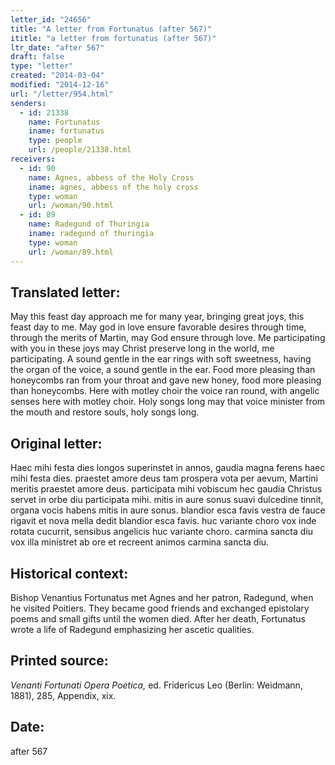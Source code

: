 ```yaml
---
letter_id: "24656"
title: "A letter from Fortunatus (after 567)"
ititle: "a letter from fortunatus (after 567)"
ltr_date: "after 567"
draft: false
type: "letter"
created: "2014-03-04"
modified: "2014-12-16"
url: "/letter/954.html"
senders:
  - id: 21338
    name: Fortunatus
    iname: fortunatus
    type: people
    url: /people/21338.html
receivers:
  - id: 90
    name: Agnes, abbess of the Holy Cross
    iname: agnes, abbess of the holy cross
    type: woman
    url: /woman/90.html
  - id: 89
    name: Radegund of Thuringia
    iname: radegund of thuringia
    type: woman
    url: /woman/89.html
---
```

<h2> Translated letter:</h2>May this feast day approach me for many year,
bringing great joys, this feast day to me.
May god in love ensure favorable desires through time,
through the merits of Martin, may God ensure through love.
Me participating with you in these joys may Christ
preserve long in the world, me participating.
A sound gentle in the ear rings with soft sweetness,
having the organ of the voice, a sound gentle in the ear.
Food more pleasing than honeycombs ran from your throat
and gave new honey, food more pleasing than honeycombs.
Here with motley choir the voice ran round,
with angelic senses here with motley choir.
Holy songs long may that voice minister from the mouth
and restore souls, holy songs long.
<h2 class="mt-4"> Original letter:</h2>Haec mihi festa dies longos superinstet in annos,
gaudia magna ferens haec mihi festa dies.
praestet amore deus tam prospera vota per aevum,
Martini meritis praestet amore deus.
participata mihi vobiscum hec gaudia Christus
servet in orbe diu participata mihi.
mitis in aure sonus suavi dulcedine tinnit,
organa vocis habens mitis in aure sonus.
blandior esca favis vestra de fauce rigavit
et nova mella dedit blandior esca favis.
huc variante choro vox inde rotata cucurrit,
sensibus angelicis huc variante choro.
carmina sancta diu vox illa ministret ab ore
et recreent animos carmina sancta diu.
<h2 class="mt-4"> Historical context:</h2>Bishop Venantius Fortunatus met Agnes and her patron, Radegund, when he visited Poitiers. They became good friends and exchanged epistolary poems and small gifts until the women died. After her death, Fortunatus wrote a life of Radegund emphasizing her ascetic qualities.
<h2 class="mt-4"> Printed source:</h2><p><em>Venanti Fortunati Opera Poetica,</em> ed. Fridericus Leo (Berlin: Weidmann, 1881), 285, Appendix, xix.</p><h2 class="mt-4"> Date:</h2>after 567
